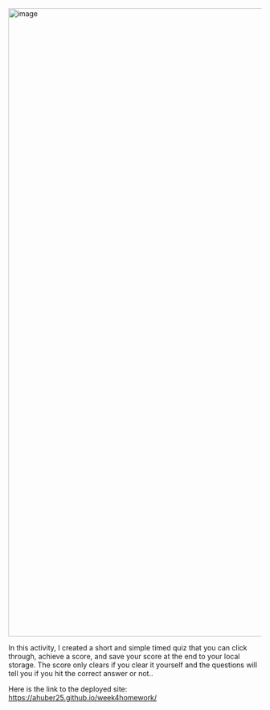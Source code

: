 <img width="1247" alt="image" src="https://user-images.githubusercontent.com/104536689/189488710-f07c11e4-2350-4ebe-9d5b-d3f57d5c20e6.png">

In this activity, I created a short and simple timed quiz that you can click through, achieve a score, and save your score at the end to your local storage. The score only clears if you clear it yourself and the questions will tell you if you hit the correct answer or not..

Here is the link to the deployed site:
https://ahuber25.github.io/week4homework/
